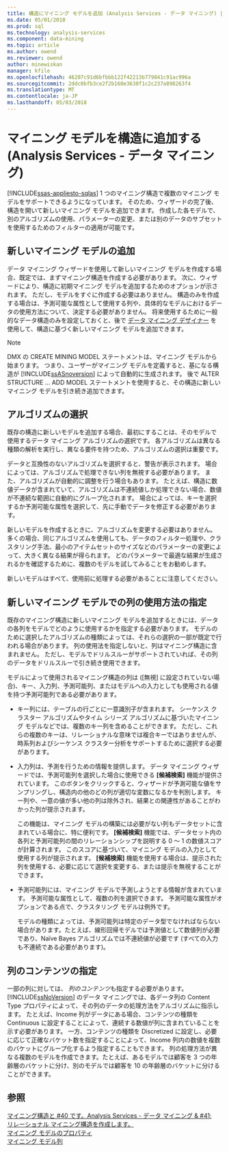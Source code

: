 ```yaml
---
title: 構造にマイニング モデルを追加 (Analysis Services - データ マイニング) |Microsoft ドキュメント
ms.date: 05/01/2018
ms.prod: sql
ms.technology: analysis-services
ms.component: data-mining
ms.topic: article
ms.author: owend
ms.reviewer: owend
author: minewiskan
manager: kfile
ms.openlocfilehash: 46207c91d6bfbbb122f42213b779841c91ac996a
ms.sourcegitcommit: 2ddc0bfb3ce2f2b160e3638f1c2c237a898263f4
ms.translationtype: MT
ms.contentlocale: ja-JP
ms.lasthandoff: 05/03/2018
---
```

# <a name="add-mining-models-to-a-structure-analysis-services---data-mining"></a>マイニング モデルを構造に追加する (Analysis Services - データ マイニング)
[!INCLUDE[ssas-appliesto-sqlas](../../includes/ssas-appliesto-sqlas.md)]
  1 つのマイニング構造で複数のマイニング モデルをサポートできるようになっています。 そのため、ウィザードの完了後、構造を開いて新しいマイニング モデルを追加できます。 作成した各モデルで、別のアルゴリズムの使用、パラメーターの変更、または別のデータのサブセットを使用するためのフィルターの適用が可能です。  
  
## <a name="adding-new-mining-models"></a>新しいマイニング モデルの追加  
 データ マイニング ウィザードを使用して新しいマイニング モデルを作成する場合、既定では、まずマイニング構造を作成する必要があります。 次に、ウィザードにより、構造に初期マイニング モデルを追加するためのオプションが示されます。 ただし、モデルをすぐに作成する必要はありません。 構造のみを作成する場合は、予測可能な属性として使用する列や、具体的なモデルにおけるデータの使用方法について、決定する必要がありません。 将来使用するために一般的なデータ構造のみを設定しておくと、後で [データ マイニング デザイナー](../../analysis-services/data-mining/data-mining-designer.md) を使用して、構造に基づく新しいマイニング モデルを追加できます。  
  
> [!NOTE]  
>  DMX の CREATE MINING MODEL ステートメントは、マイニング モデルから始まります。 つまり、ユーザーがマイニング モデルを定義すると、基になる構造が [!INCLUDE[ssASnoversion](../../includes/ssasnoversion-md.md)] によって自動的に生成されます。 後で ALTER STRUCTURE ... ADD MODEL ステートメントを使用すると、その構造に新しいマイニング モデルを引き続き追加できます。  
  
## <a name="choosing-an-algorithm"></a>アルゴリズムの選択  
 既存の構造に新しいモデルを追加する場合、最初にすることは、そのモデルで使用するデータ マイニング アルゴリズムの選択です。 各アルゴリズムは異なる種類の解析を実行し、異なる要件を持つため、アルゴリズムの選択は重要です。  
  
 データと互換性のないアルゴリズムを選択すると、警告が表示されます。 場合によっては、アルゴリズムで処理できない列を無視する必要があります。 また、アルゴリズムが自動的に調整を行う場合もあります。 たとえば、構造に数値データが含まれていて、アルゴリズムは不連続値しか処理できない場合、数値が不連続な範囲に自動的にグループ化されます。 場合によっては、キーを選択するか予測可能な属性を選択して、先に手動でデータを修正する必要があります。  
  
 新しいモデルを作成するときに、アルゴリズムを変更する必要はありません。 多くの場合、同じアルゴリズムを使用しても、データのフィルター処理や、クラスタリング手法、最小のアイテムセットのサイズなどのパラメーターの変更によって、大きく異なる結果が得られます。 どのパラメーターで最適な結果が生成されるかを確認するために、複数のモデルを試してみることをお勧めします。  
  
 新しいモデルはすべて、使用前に処理する必要があることに注意してください。  
  
## <a name="specifying-the-usage-of-columns-in-a-new-mining-model"></a>新しいマイニング モデルでの列の使用方法の指定  
 既存のマイニング構造に新しいマイニング モデルを追加するときには、データの各列をモデルでどのように使用するかを指定する必要があります。 モデルのために選択したアルゴリズムの種類によっては、それらの選択の一部が既定で行われる場合があります。 列の使用法を指定しないと、列はマイニング構造に含まれません。 ただし、モデルでドリルスルーがサポートされていれば、その列のデータをドリルスルーで引き続き使用できます。  
  
 モデルによって使用されるマイニング構造の列は ([無視] に設定されていない場合)、キー、入力列、予測可能列、またはモデルへの入力としても使用される値を持つ予測可能列である必要があります。  
  
-   キー列には、テーブルの行ごとに一意識別子が含まれます。 シーケンス クラスター アルゴリズムやタイム シリーズ アルゴリズムに基づいたマイニング モデルなどでは、複数のキー列を含めることができます。 ただし、これらの複数のキーは、リレーショナルな意味では複合キーではありませんが、時系列およびシーケンス クラスター分析をサポートするために選択する必要があります。  
  
-   入力列は、予測を行うための情報を提供します。 データ マイニング ウィザードでは、予測可能列を選択した場合に使用できる **[候補検索]** 機能が提供されています。 このボタンをクリックすると、ウィザードが予測可能な値をサンプリングし、構造内の他のどの列が適切な変数になるかを判別します。 キー列や、一意の値が多い他の列は除外され、結果との関連性があることがわかった列が提示されます。  
  
     この機能は、マイニング モデルの構築には必要がない列もデータセットに含まれている場合に、特に便利です。 **[候補検索]** 機能では、データセット内の各列と予測可能列の間のリレーションシップを説明する 0 ～ 1 の数値スコアが計算されます。 このスコアに基づいて、マイニング モデルの入力として使用する列が提示されます。 **[候補検索]** 機能を使用する場合は、提示された列を使用する、必要に応じて選択を変更する、または提示を無視することができます。  
  
-   予測可能列には、マイニング モデルで予測しようとする情報が含まれています。 予測可能な属性として、複数の列を選択できます。 予測可能な属性がオプションである点で、クラスタリング モデルは例外です。  
  
     モデルの種類によっては、予測可能列は特定のデータ型でなければならない場合があります。たとえば、線形回帰モデルでは予測値として数値列が必要であり、Naïve Bayes アルゴリズムでは不連続値が必要です (すべての入力も不連続である必要があります)。  
  
## <a name="specifying-column-content"></a>列のコンテンツの指定  
 一部の列に対しては、 *列のコンテンツ*も指定する必要があります。 [!INCLUDE[ssNoVersion](../../includes/ssnoversion-md.md)] のデータ マイニングでは、各データ列の Content Type プロパティによって、その列のデータの処理方法をアルゴリズムに指示します。 たとえば、Income 列がデータにある場合、コンテンツの種類を Continuous に設定することによって、連続する数値が列に含まれていることを示す必要があります。 一方、コンテンツの種類を Discretized に設定し、必要に応じて正確なバケット数を指定することによって、Income 列内の数値を複数のバケットにグループ化するよう指定することもできます。 列の処理方法が異なる複数のモデルを作成できます。たとえば、あるモデルでは顧客を 3 つの年齢層のバケットに分け、別のモデルでは顧客を 10 の年齢層のバケットに分けることができます。  
  
## <a name="see-also"></a>参照  
 [マイニング構造と #40 です。Analysis Services - データ マイニング & #41;](../../analysis-services/data-mining/mining-structures-analysis-services-data-mining.md)   
 [リレーショナル マイニング構造を作成します。](../../analysis-services/data-mining/create-a-relational-mining-structure.md)   
 [マイニング モデルのプロパティ](../../analysis-services/data-mining/mining-model-properties.md)   
 [マイニング モデル列](../../analysis-services/data-mining/mining-model-columns.md)  
  
  

